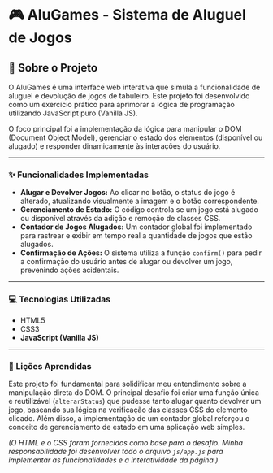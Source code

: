 # 🎮 AluGames - Sistema de Aluguel de Jogos

## 📜 Sobre o Projeto

O AluGames é uma interface web interativa que simula a funcionalidade de aluguel e devolução de jogos de tabuleiro. Este projeto foi desenvolvido como um exercício prático para aprimorar a lógica de programação utilizando JavaScript puro (Vanilla JS).

O foco principal foi a implementação da lógica para manipular o DOM (Document Object Model), gerenciar o estado dos elementos (disponível ou alugado) e responder dinamicamente às interações do usuário.

---

### ✨ Funcionalidades Implementadas

* **Alugar e Devolver Jogos:** Ao clicar no botão, o status do jogo é alterado, atualizando visualmente a imagem e o botão correspondente.
* **Gerenciamento de Estado:** O código controla se um jogo está alugado ou disponível através da adição e remoção de classes CSS.
* **Contador de Jogos Alugados:** Um contador global foi implementado para rastrear e exibir em tempo real a quantidade de jogos que estão alugados.
* **Confirmação de Ações:** O sistema utiliza a função `confirm()` para pedir a confirmação do usuário antes de alugar ou devolver um jogo, prevenindo ações acidentais.

---

### 💻 Tecnologias Utilizadas

* HTML5
* CSS3
* **JavaScript (Vanilla JS)**

---

### 🚀 Lições Aprendidas

Este projeto foi fundamental para solidificar meu entendimento sobre a manipulação direta do DOM. O principal desafio foi criar uma função única e reutilizável (`alterarStatus`) que pudesse tanto alugar quanto devolver um jogo, baseando sua lógica na verificação das classes CSS do elemento clicado. Além disso, a implementação de um contador global reforçou o conceito de gerenciamento de estado em uma aplicação web simples.

*(O HTML e o CSS foram fornecidos como base para o desafio. Minha responsabilidade foi desenvolver todo o arquivo `js/app.js` para implementar as funcionalidades e a interatividade da página.)*
